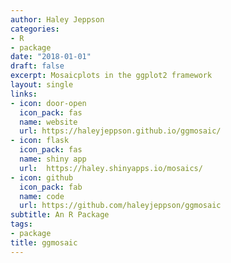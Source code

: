 ```yaml
---
author: Haley Jeppson
categories:
- R
- package
date: "2018-01-01"
draft: false
excerpt: Mosaicplots in the ggplot2 framework
layout: single
links:
- icon: door-open
  icon_pack: fas
  name: website
  url: https://haleyjeppson.github.io/ggmosaic/
- icon: flask
  icon_pack: fas
  name: shiny app
  url:  https://haley.shinyapps.io/mosaics/
- icon: github
  icon_pack: fab
  name: code
  url: https://github.com/haleyjeppson/ggmosaic
subtitle: An R Package
tags:
- package
title: ggmosaic
---
```


